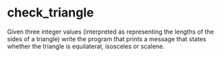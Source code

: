 # check_triangle
Given three integer values (interpreted as representing the lengths of the sides of a triangle) write the program that prints a message that states whether the triangle is equilateral, isosceles or scalene.

